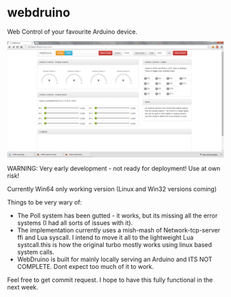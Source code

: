 webdruino
=========

Web Control of your favourite Arduino device.

![alt text][id]

[id]: /screenshots/WebDruino001.png "Screenshot001"

WARNING: Very early development - not ready for deployment! Use at own risk!

Currently Win64 only working version (Linux and Win32 versions coming)

Things to be very wary of:
- The Poll system has been gutted - it works, but its missing all the error systems (I had all sorts of issues with it). 
- The implementation currently uses a mish-mash of Network-tcp-server ffi and Lua syscall. 
  I intend to move it all to the lightweight Lua systcall.this is how the original turbo mostly works
  using linux based system calls.
- WebDruino is built for mainly locally serving an Arduino and ITS NOT COMPLETE. Dont expect too much of it to work.

Feel free to get commit request. I hope to have this fully functional in the next week.
